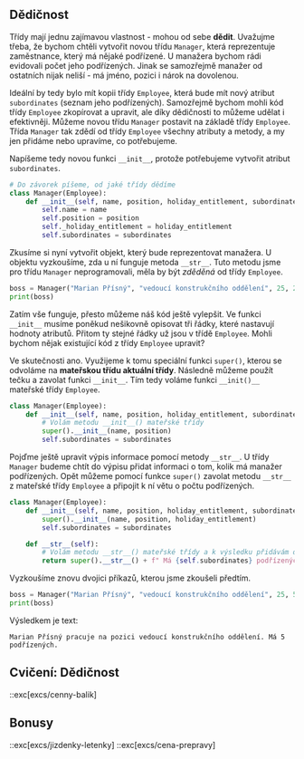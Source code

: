 ## Dědičnost

Třídy mají jednu zajímavou vlastnost - mohou od sebe **dědit**. Uvažujme třeba, že bychom chtěli vytvořit novou třídu `Manager`, která reprezentuje zaměstnance, který má nějaké podřízené. U manažera bychom rádi evidovali počet jeho podřízených. Jinak se samozřejmě manažer od ostatních nijak neliší - má jméno, pozici i nárok na dovolenou.

Ideální by tedy bylo mít kopii třídy `Employee`, která bude mít nový atribut `subordinates` (seznam jeho podřízených). Samozřejmě bychom mohli kód třídy `Employee` zkopírovat a upravit, ale díky dědičnosti to můžeme udělat i efektivněji. Můžeme novou třídu `Manager` postavit na základě třídy `Employee`. Třída `Manager` tak zdědí od třídy `Employee` všechny atributy a metody, a my jen přidáme nebo upravíme, co potřebujeme.

Napíšeme tedy novou funkci `__init__`, protože potřebujeme vytvořit atribut `subordinates`.

```py
# Do závorek píšeme, od jaké třídy dědíme
class Manager(Employee):
    def __init__(self, name, position, holiday_entitlement, subordinates):
        self.name = name
        self.position = position
        self._holiday_entitlement = holiday_entitlement
        self.subordinates = subordinates
```

Zkusíme si nyní vytvořit objekt, který bude reprezentovat manažera. U objektu vyzkoušíme, zda u ní funguje metoda `__str__`. Tuto metodu jsme pro třídu `Manager` neprogramovali, měla by být *zděděná* od třídy `Employee`.

```py
boss = Manager("Marian Přísný", "vedoucí konstrukčního oddělení", 25, 2)
print(boss)
```

Zatím vše funguje, přesto můžeme náš kód ještě vylepšit. Ve funkci `__init__` musíme poněkud nešikovně opisovat tři řádky, které nastavují hodnoty atributů. Přitom ty stejné řádky už jsou v třídě `Employee`. Mohli bychom nějak existující kód z třídy `Employee` upravit?

Ve skutečnosti ano. Využijeme k tomu speciální funkci `super()`, kterou se odvoláme na **mateřskou třídu aktuální třídy**. Následně můžeme použít tečku a zavolat funkci `__init__`. Tím tedy voláme funkci `__init()__` mateřské třídy `Employee`.

```py
class Manager(Employee):
    def __init__(self, name, position, holiday_entitlement, subordinates):
        # Volám metodu __init__() mateřské třídy
        super().__init__(name, position)
        self.subordinates = subordinates
```

Pojďme ještě upravit výpis informace pomocí metody `__str__`. U třídy `Manager` budeme chtít do výpisu přidat informaci o tom, kolik má manažer podřízených. Opět můžeme pomocí funkce `super()` zavolat metodu `__str__` z mateřské třídy `Employee` a připojit k ní větu o počtu podřízených.

```py
class Manager(Employee):
    def __init__(self, name, position, holiday_entitlement, subordinates):
        super().__init__(name, position, holiday_entitlement)
        self.subordinates = subordinates

    def __str__(self):
        # Volám metodu __str__() mateřské třídy a k výsledku přidávám další řetězec
        return super().__str__() + f" Má {self.subordinates} podřízených."
```

Vyzkoušíme znovu dvojici příkazů, kterou jsme zkoušeli předtím.

```py
boss = Manager("Marian Přísný", "vedoucí konstrukčního oddělení", 25, 5)
print(boss)
```

Výsledkem je text:

```
Marian Přísný pracuje na pozici vedoucí konstrukčního oddělení. Má 5 podřízených.
```

## Cvičení: Dědičnost

::exc[excs/cenny-balik]

## Bonusy

::exc[excs/jizdenky-letenky]
::exc[excs/cena-prepravy]
